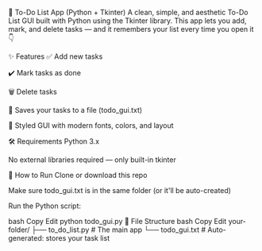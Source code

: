 📝 To-Do List App (Python + Tkinter)
A clean, simple, and aesthetic To-Do List GUI built with Python using the Tkinter library.
This app lets you add, mark, and delete tasks — and it remembers your list every time you open it 👇

✨ Features
✅ Add new tasks

✔️ Mark tasks as done

🗑️ Delete tasks

💾 Saves your tasks to a file (todo_gui.txt)

🎨 Styled GUI with modern fonts, colors, and layout

🛠️ Requirements
Python 3.x

No external libraries required — only built-in tkinter

🚀 How to Run
Clone or download this repo

Make sure todo_gui.txt is in the same folder (or it'll be auto-created)

Run the Python script:

bash
Copy
Edit
python todo_gui.py
📁 File Structure
bash
Copy
Edit
your-folder/
├── to_do_list.py         # The main app
└── todo_gui.txt        # Auto-generated: stores your task list
